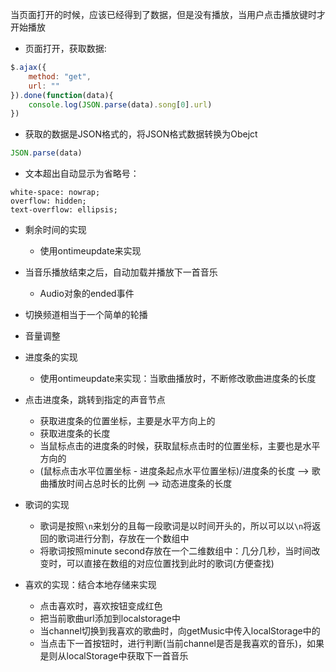 当页面打开的时候，应该已经得到了数据，但是没有播放，当用户点击播放键时才开始播放
* 页面打开，获取数据:

```javascript
$.ajax({
    method: "get",
    url: ""
}).done(function(data){
    console.log(JSON.parse(data).song[0].url)
})
```

* 获取的数据是JSON格式的，将JSON格式数据转换为Obejct

```javascript
JSON.parse(data)
```

* 文本超出自动显示为省略号： 

```
white-space: nowrap;
overflow: hidden;
text-overflow: ellipsis;
```

* 剩余时间的实现
    * 使用ontimeupdate来实现

* 当音乐播放结束之后，自动加载并播放下一首音乐
    * Audio对象的ended事件

* 切换频道相当于一个简单的轮播

* 音量调整

* 进度条的实现
    * 使用ontimeupdate来实现：当歌曲播放时，不断修改歌曲进度条的长度

* 点击进度条，跳转到指定的声音节点
    * 获取进度条的位置坐标，主要是水平方向上的
    * 获取进度条的长度
    * 当鼠标点击的进度条的时候，获取鼠标点击时的位置坐标，主要也是水平方向的
    * (鼠标点击水平位置坐标 - 进度条起点水平位置坐标)/进度条的长度 --> 歌曲播放时间占总时长的比例 --> 动态进度条的长度

* 歌词的实现
    * 歌词是按照`\n`来划分的且每一段歌词是以时间开头的，所以可以以`\n`将返回的歌词进行分割，存放在一个数组中
    * 将歌词按照minute second存放在一个二维数组中：几分几秒，当时间改变时，可以直接在数组的对应位置找到此时的歌词(方便查找)
    
* 喜欢的实现：结合本地存储来实现
    * 点击喜欢时，喜欢按钮变成红色
    * 把当前歌曲url添加到localstorage中
    * 当channel切换到我喜欢的歌曲时，向getMusic中传入localStorage中的
    * 当点击下一首按钮时，进行判断(当前channel是否是我喜欢的音乐)，如果是则从localStorage中获取下一首音乐
